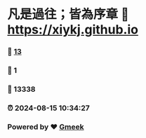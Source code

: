 # 凡是過往；皆為序章 :link: https://xiykj.github.io 
### :page_facing_up: [13](https://xiykj.github.io/tag.html) 
### :speech_balloon: 1 
### :hibiscus: 13338 
### :alarm_clock: 2024-08-15 10:34:27 
### Powered by :heart: [Gmeek](https://github.com/Meekdai/Gmeek)
